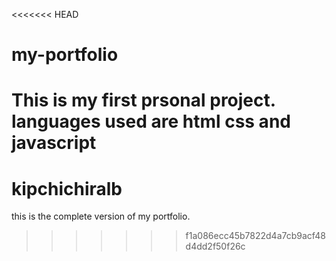 <<<<<<< HEAD
# my-portfolio
This is my first prsonal project. 
languages used are html css and javascript
=======
# kipchichiralb
this is the complete version of my portfolio.
>>>>>>> f1a086ecc45b7822d4a7cb9acf48d4dd2f50f26c
